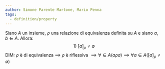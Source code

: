 ```yaml
---
author: Simone Parente Martone, Mario Penna
tags:
  - definition/property
---
```

Siano $A$ un insieme, $\rho$ una relazione di equivalenza definita su $A$ e siano $a,b \in A$.
Allora:
$$1)\ [a]_\rho \neq \emptyset$$
DIM:
$\rho$ è di equivalenza $\implies$ $\rho$ è riflessiva
$\implies \forall \in A(a \rho a) \implies \forall a \in A ([a]_\rho \neq \emptyset)$
